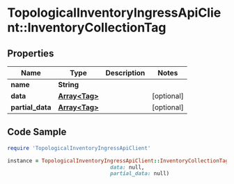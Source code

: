 # TopologicalInventoryIngressApiClient::InventoryCollectionTag

## Properties

Name | Type | Description | Notes
------------ | ------------- | ------------- | -------------
**name** | **String** |  | 
**data** | [**Array&lt;Tag&gt;**](Tag.md) |  | [optional] 
**partial_data** | [**Array&lt;Tag&gt;**](Tag.md) |  | [optional] 

## Code Sample

```ruby
require 'TopologicalInventoryIngressApiClient'

instance = TopologicalInventoryIngressApiClient::InventoryCollectionTag.new(name: null,
                                 data: null,
                                 partial_data: null)
```


